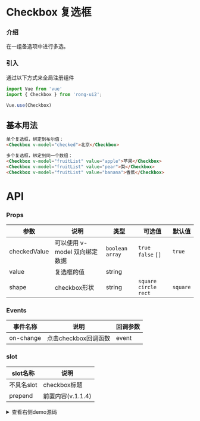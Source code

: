 # Checkbox 复选框



<div class="r-doc-card">

### 介绍
在一组备选项中进行多选。
</div>



<div class="r-doc-card">

### 引入
通过以下方式来全局注册组件
```js
import Vue from 'vue'
import { Checkbox } from 'rong-ui2';

Vue.use(Checkbox)
```
</div>



## 基本用法
<div class="r-doc-card">

```html
单个复选框，绑定到布尔值：
<Checkbox v-model="checked">北京</Checkbox>
```

```html
多个复选框，绑定到同一个数组：
<Checkbox v-model="fruitList" value="apple">苹果</Checkbox>
<Checkbox v-model="fruitList" value="pear">梨</Checkbox>
<Checkbox v-model="fruitList" value="banana">香蕉</Checkbox>
```
</div>


# API
<div class="r-doc-card">

### Props
| 参数      | 说明    | 类型      | 可选值       | 默认值   |
|---------- |-------- |---------- |-------------  |-------- |
| checkedValue  | 可以使用 v-model 双向绑定数据   | `boolean` `array`   | `true` `false` `[]`  | `true` |
| value  | 复选框的值    | string   |  |  |
| shape  | checkbox形状    | string   | `square` `circle` `rect`| `square` |
</div>



<div class="r-doc-card">

### Events
| 事件名称      | 说明    | 回调参数      |
|---------- |-------- |---------- |
| on-change  | 点击checkbox回调函数  |  event |
</div>



<div class="r-doc-card">

### slot
| slot名称      | 说明    |
|---------- |-------- |
| 不具名slot  | checkbox标题   |
| prepend  | 前置内容(v.1.1.4) |
</div>


<details>
  <summary>查看右侧demo源码</summary>
  <div class="r-doc-card">
  {{demo}}
  </div>
</details>
